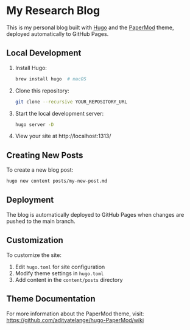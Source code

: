# My Research Blog

This is my personal blog built with [Hugo](https://gohugo.io/) and the [PaperMod](https://github.com/adityatelange/hugo-PaperMod) theme, deployed automatically to GitHub Pages.

## Local Development

1. Install Hugo:
   ```bash
   brew install hugo  # macOS
   ```

2. Clone this repository:
   ```bash
   git clone --recursive YOUR_REPOSITORY_URL
   ```

3. Start the local development server:
   ```bash
   hugo server -D
   ```

4. View your site at http://localhost:1313/

## Creating New Posts

To create a new blog post:

```bash
hugo new content posts/my-new-post.md
```

## Deployment

The blog is automatically deployed to GitHub Pages when changes are pushed to the main branch.

## Customization

To customize the site:

1. Edit `hugo.toml` for site configuration
2. Modify theme settings in `hugo.toml`
3. Add content in the `content/posts` directory

## Theme Documentation

For more information about the PaperMod theme, visit:
https://github.com/adityatelange/hugo-PaperMod/wiki 